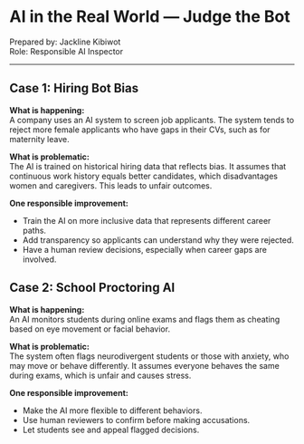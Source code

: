 # AI in the Real World — Judge the Bot

Prepared by: Jackline Kibiwot  
Role: Responsible AI Inspector

---

## Case 1: Hiring Bot Bias

**What is happening:**  
A company uses an AI system to screen job applicants. The system tends to reject more female applicants who have gaps in their CVs, such as for maternity leave.

**What is problematic:**  
The AI is trained on historical hiring data that reflects bias. It assumes that continuous work history equals better candidates, which disadvantages women and caregivers. This leads to unfair outcomes.

**One responsible improvement:**  
- Train the AI on more inclusive data that represents different career paths.
- Add transparency so applicants can understand why they were rejected.
- Have a human review decisions, especially when career gaps are involved.



## Case 2: School Proctoring AI

**What is happening:**  
An AI monitors students during online exams and flags them as cheating based on eye movement or facial behavior.

**What is problematic:**  
The system often flags neurodivergent students or those with anxiety, who may move or behave differently. It assumes everyone behaves the same during exams, which is unfair and causes stress.

**One responsible improvement:**  
- Make the AI more flexible to different behaviors.
- Use human reviewers to confirm before making accusations.
- Let students see and appeal flagged decisions.


